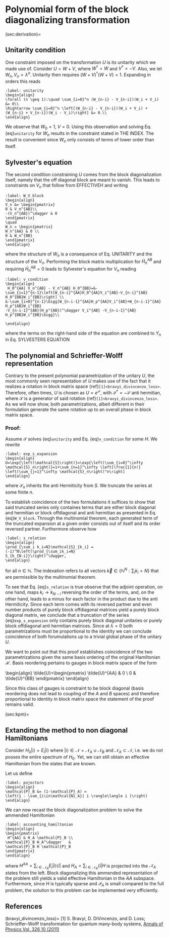 # Polynomial form of the block diagonalizing transformation

(sec:derivation)=
## Unitarity condition
One constraint imposed on the transformation $U$ is its unitarity
which we made use of. Consider $U=W+V$, where $W^\dagger=W$
and $V^\dagger=-V$. Also, we let $W_n,V_n\propto \lambda^n$.
Unitarity then requires $(W+V)^\dagger (W+V)=1$. Expanding in
orders this reads

```{math}
:label: unitarity
\begin{align}
\forall (n \geq 1):\quad \sum_{i=0}^n (W_{n-i} - V_{n-i})(W_i + V_i) &= 0\\
\Rightarrow \sum_{i=0}^n \left[(W_{n-i} - V_{n-i})(W_i + V_i) +
(W_{n-i} + V_{n-i})(W_i - V_i)\right] &= 0.\\
\end{align}
```
We observe that $W_0=1$, $V=0$. Using this observation and solving Eq.
{eq}`unitarity` for $W_n$ results in the constraint stated in THE INDEX.
The result is convenient since $W_n$ only consists of terms of lower order
than itself.


## Sylvester's equation
The second condition constraining $U$ comes from the block diagonalization
itself, namely that the off diagonal block are meant to vanish.
This leads to constraints on $V_n$ that follow from EFFECTIVEH and writing

```{math}
:label: W_V_block
\begin{align}
V_n &= \begin{pmatrix}
0 & V_n^{AB}\\
-(V_n^{AB})^\dagger & 0
\end{pmatrix}
\quad
W_n = \begin{pmatrix}
W_n^{AA} & 0 \\
0 & W_n^{BB}
\end{pmatrix}
\end{align}
```

where the structure of $W_n$ is a consequence of Eq. UNITARITY and the structure
of the $V_n$.
Performing the block matrix multiplication for $\tilde{H}^{AB}_n$ and requiring 
$\tilde{H}^{AB}_n=0$ leads to Sylvester's equation for $V_n$ reading

```{math}
:label: v_condition
\begin{align}
 H_0^{AA} V_n^{AB} - V_n^{AB} H_0^{BB}=&-
\sum_{i=1}^{n-1}\left[W_{n-i}^{AA}H_0^{AA}V_i^{AB}-V_{n-i}^{AB}
H_0^{BB}W_i^{BB}\right] \\
&-\sum_{i=0}^{n-1}\bigg[W_{n-i-1}^{AA}H_p^{AA}V_i^{AB}+W_{n-i-1}^{AA}
H_p^{AB}W_i^{BB}
-V_{n-i-1}^{AB}(H_p^{AB})^\dagger V_i^{AB} -V_{n-i-1}^{AB}
H_p^{BB}W_i^{BB}\bigg]\\

\end{align}
```

where the terms on the right-hand side of the equation are combined to $Y_n$ in Eq. SYLVESTERS EQUATION

## The polynomial and Schrieffer-Wolff representation

Contrary to the present polynomial parametrization of the unitary $U$,
the most commonly seen representation of $U$ makes use of the fact that it
realizes  a rotation in block matrix space {ref}`[1]<bravyi_divincenzo_loss>`.
Therefore, often times, $U$ is chosen as
$U=e^\mathcal{S}$, with $\mathcal{S}^\dagger=-\mathcal{S}$ anti hermitian,
where $\mathcal{S}$ is a generator of said rotation
{ref}`[1]<bravyi_divincenzo_loss>`. As we will now show, both parametrizations,
albeit different in their formulation generate the same rotation up to an
overall phase in block matrix space.

### Proof:

Assume $\mathcal{S}$ solves {eq}`unitarity` and
Eq. {eq}`v_condition` for some $H$. We rewrite

```{math}
:label: exp_s_expansion
\begin{align}
U=\exp{\left(\mathcal{S}\right)}=\exp{\left(\sum_{i=0}^\infty
\mathcal{S}_n\right)}=1+\sum_{n=1}^\infty \left[\frac{1}{n!}
\left(\sum_{j=1}^\infty \mathcal{S}_n\right)^n\right]
\end{align}
```

where $\mathcal{S}_n$ inherits the anti Hermiticity from $S$. We truncate the
series at some finite $n$.

To establish coincidence of the two formulations it suffices to show that said
truncated series only containes terms that are either block diagonal and
hermitian or block offdiagonal and anti hermitian as presented in Eq.
{eq}`W_V_block`. Through the multinomial theorem, each generated term of the
truncated expansion at a given order consists out of itself and its order 
reversed partner.
Furthermore observe how

```{math}
:label: s_relation
\begin{align}
\prod_{\sum_i k_i=N}\mathcal{S}_{k_i} = (-1)^N\left(\prod_{\sum_ik_i=N}
S_{k_{N-i}}\right)^\dagger,
\end{align}
```

for all $n\in\mathbb{N}$. The indexation refers to all
vectors $\vec{k}\in\{\mathbb{N}^N:\sum_ik_i=N\}$ that are permissible by the
multinomial theorem. 

To see that Eq. {eq}`s_relation` is true observe that the
adjoint operation, on one hand, maps $k_i\rightarrow k_{N-i}$ reversing the
order of the terms, and, on the other hand, leads to a minus
for each factor in the product due to the anti Hermiticity. Since each term
comes with its reversed partner and even number products of purely block
offdiagonal matrices yield a purely block diagonal matrix, we conclude that 
a truncation of the series {eq}`exp_s_expansion` only contains purely block
diagonal unitaries or purely block offdiagonal anti hermitian matrices.
Since at $\lambda=0$ both parametrizations must be proportional to the 
identity we can conclude coincidence of both forumulations up to a trivial
global phase of the unitary $U$.

We want to point out that this proof establishes coincidence of the two
parametrizations given the same basis ordering of the original Hamiltonian
$\mathcal{H}$. Basis reordering pertains to gauges in block matrix space of the
form

\begin{align}
\tilde{U}=\begin{pmatrix}
\tilde{U}^{AA} & 0 \\
0 & \tilde{U}^{BB}
\end{pmatrix}
\end{align}

Since this class of gauges is constraint to be block diagonal (basis reordering
does not lead to coupling of the $A$ and $B$ spaces) and therefore proportional
to identity in block matrix space the statement of the proof remains valid.

(sec:kpm)=
## Extanding the method to non diagonal Hamiltonians

Consider $H_0|i\rangle=E_i|i\rangle$ where 
$|i\rangle \in \mathcal{N}=\mathcal{N}_A\cup \mathcal{N}_B$ and
$\mathcal{N}_A\subset \mathcal{N}$, i.e. we do not posses the 
entire spectrum of $H_0$. Yet, we can still obtain an effective
Hamiltonian from the states that are known.

Let us define
```{math}
:label: pojectors
\begin{align}
\mathcal{P}_B &= (1-\mathcal{P}_A) = 
\left(1 - \sum_{i\in\mathcal{N}_A}| i \rangle\langle i |\right)
\end{align}
```

We can now recast the block diagonalization problem to solve
the ammended Hamiltonian
```{math}
:label: accounting_hamiltonian
\begin{align}
\begin{pmatrix}
 H^{AA} & H_A \mathcal{P}_B \\
\mathcal{P}_B H_A^\dagger   &
\mathcal{P}_B H \mathcal{P}_B 
\end{pmatrix}
\end{align}
```
where $H^{AA}=\sum_{i\in\mathcal{N}_A}E_i|i \rangle\langle i|$
and $H_A=\sum_{i\in\mathcal{N}_A} \langle i|H$ is projected
into the $\mathcal{N}_A$ states from the left. Block 
diagonalizing this ammended representation of the problem
still yields a valid effective Hamiltonian in the $AA$ subspace.
Furthermore, since $H$ is typically sparse and $\mathcal{P}_A$
is small compared to the full problem, the solution
to this problem can be implemented very efficiently.

## References
(bravyi_divincenzo_loss)=
[1] S. Bravyi, D. DiVincenzo, and D. Loss; Schrieffer–Wolff transformation for
quantum many-body systems,
[Annals of Physics Vol. 326 10 (2011)](https://doi.org/10.1016/j.aop.2011.06.004)

```{code-cell} ipython3

```

```{code-cell} ipython3

```
